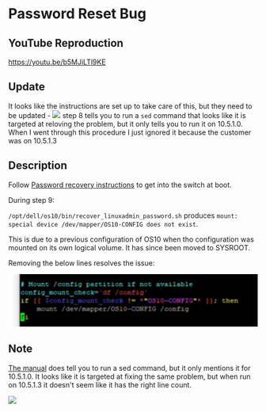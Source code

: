 # Password Reset Bug

## YouTube Reproduction

https://youtu.be/b5MJiLTl9KE

## Update

It looks like the instructions are set up to take care of this, but they need to be updated - ![](https://www.dell.com/support/manuals/us/en/04/networking-s4148f-on/smartfabric-os-user-guide-10-5-1/recover-linux-password?guid=guid-4263f287-20e8-4f25-8092-75a532f0c7ea&lang=en-us) step 8 tells you to run a `sed` command that looks like it is targeted at reloving the problem, but it only tells you to run it on 10.5.1.0. When I went through this procedure I just ignored it because the customer was on 10.5.1.3

## Description

Follow [Password recovery instructions](https://www.dell.com/support/manuals/us/en/04/networking-s4148f-on/smartfabric-os-user-guide-10-5-1/recover-linux-password?guid=guid-4263f287-20e8-4f25-8092-75a532f0c7ea&lang=en-us) to get into the switch at boot.

During step 9:

`/opt/dell/os10/bin/recover_linuxadmin_password.sh` produces `mount: special device /dev/mapper/OS10-CONFIG does not exist`.

This is due to a previous configuration of OS10 when tho configuration was mounted on its own logical volume. It has since been moved to SYSROOT.

Removing the below lines resolves the issue:

![](images/lines.jpg)

## Note

[The manual](https://www.dell.com/support/manuals/us/en/04/networking-s4148f-on/smartfabric-os-user-guide-10-5-1/recover-linux-password?guid=guid-4263f287-20e8-4f25-8092-75a532f0c7ea&lang=en-us) does tell you to run a sed command, but it only mentions it for 10.5.1.0. It looks like it is targeted at fixing the same problem, but when run on 10.5.1.3 it doesn't seem like it has the right line count.

![](images/line_count.JPG)